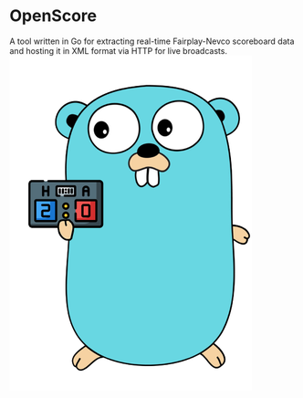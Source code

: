 # OpenScore
A tool written in Go for extracting real-time Fairplay-Nevco scoreboard data and hosting it in XML format via HTTP for live broadcasts.
![OpenScore Logo](https://github.com/MaxBroome/OpenScore/blob/main/OpenScore-Logo.png)
